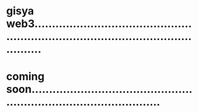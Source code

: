 # gisya web3............................................................................................................
# coming soon..........................................................................................
